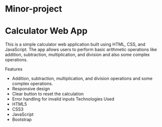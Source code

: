 # Minor-project
# Calculator Web App
This is a simple calculator web application built using HTML, CSS, and JavaScript. The app allows users to perform basic arithmetic operations like addition, subtraction, multiplication, and division and also some complex operations.

Features
* Addition, subtraction, multiplication, and division operations and some complex operations.
* Responsive design
* Clear button to reset the calculation
* Error handling for invalid inputs
Technologies Used
* HTML5
* CSS3
* JavaScript
* Bootstrap
